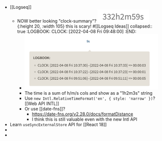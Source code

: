 - [[Logseq]]
	- NOW better looking "clock-summary"? ![image.png](../assets/image_1649385664270_0.png){:height 20, :width 105} this is scary! #[[Logseq Ideas]]
	  collapsed:: true
	  :LOGBOOK:
	  CLOCK: [2022-04-08 Fri 09:48:00]
	  :END:
		- ![image.png](../assets/image_1649385579523_0.png)
		- The time is a sum of h/m/s cols and show as a "1h2m3s" string
		- Use `new Intl.RelativeTimeFormat('en', { style: 'narrow' })`? [[Web API INTL]]
		- Or use [[date-fns]]?
			- https://date-fns.org/v2.28.0/docs/formatDistance
			- I think this is still valuable even with the new Intl API
- Learn `useSyncExternalStore` API for [[React 18]]
-
-